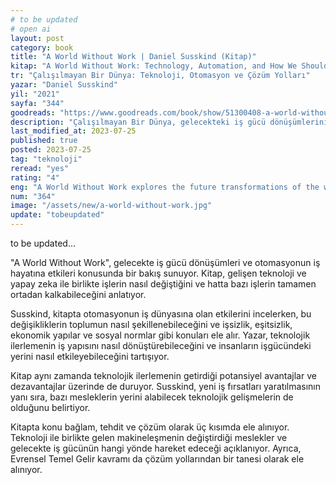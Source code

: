 ```yaml
---
# to be updated
# open ai
layout: post
category: book
title: "A World Without Work | Daniel Susskind (Kitap)"
kitap: "A World Without Work: Technology, Automation, and How We Should Respond"
tr: "Çalışılmayan Bir Dünya: Teknoloji, Otomasyon ve Çözüm Yolları"
yazar: "Daniel Susskind"
yil: "2021"
sayfa: "344"
goodreads: "https://www.goodreads.com/book/show/51300408-a-world-without-work"
description: "Çalışılmayan Bir Dünya, gelecekteki iş gücü dönüşümlerini ve otomasyonun iş hayatına etkilerini ele alırken, teknolojinin işlerimizi nasıl değiştirebileceği konusunda bir perspektif sunuyor."
last_modified_at: 2023-07-25
published: true
posted: 2023-07-25
tag: "teknoloji"
reread: "yes"
rating: "4"
eng: "A World Without Work explores the future transformations of the workforce and the impact of automation on labour, providing a perspective on how technology could reshape our jobs."
num: "364"
image: "/assets/new/a-world-without-work.jpg"
update: "tobeupdated"
---
```


to be updated...

"A World Without Work", gelecekte iş gücü dönüşümleri ve otomasyonun iş hayatına etkileri konusunda bir bakış sunuyor. Kitap, gelişen teknoloji ve yapay zeka ile birlikte işlerin nasıl değiştiğini ve hatta bazı işlerin tamamen ortadan kalkabileceğini anlatıyor.

Susskind, kitapta otomasyonun iş dünyasına olan etkilerini incelerken, bu değişikliklerin toplumun nasıl şekillenebileceğini ve işsizlik, eşitsizlik, ekonomik yapılar ve sosyal normlar gibi konuları ele alır. Yazar, teknolojik ilerlemenin iş yapısını nasıl dönüştürebileceğini ve insanların işgücündeki yerini nasıl etkileyebileceğini tartışıyor.

Kitap aynı zamanda teknolojik ilerlemenin getirdiği potansiyel avantajlar ve dezavantajlar üzerinde de duruyor. Susskind, yeni iş fırsatları yaratılmasının yanı sıra, bazı mesleklerin yerini alabilecek teknolojik gelişmelerin de olduğunu belirtiyor.

Kitapta konu bağlam, tehdit ve çözüm olarak üç kısımda ele alınıyor. Teknoloji ile birlikte gelen makineleşmenin değiştirdiği meslekler ve gelecekte iş gücünün hangi yönde hareket edeceği açıklanıyor. Ayrıca, Evrensel Temel Gelir kavramı da çözüm yollarından bir tanesi olarak ele alınıyor.
